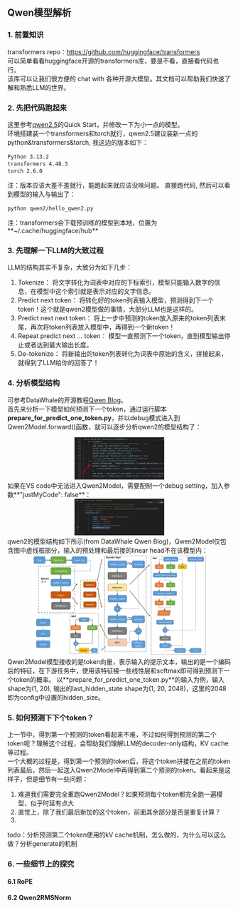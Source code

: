 ## Qwen模型解析
### 1. 前置知识
transformers repo：https://github.com/huggingface/transformers<br>
可以简单看看huggingface开源的transformers库，要是不看，直接看代码也行。<br>
该库可以让我们很方便的 chat with 各种开源大模型。其文档可以帮助我们快速了解和熟悉LLM的世界。<br>
### 2. 先把代码跑起来
这里参考[qwen2.5](https://github.com/QwenLM/Qwen2.5)的Quick Start，并修改一下为小一点的模型。<br>
环境搭建装一个transformers和torch就行，qwen2.5建议装新一点的python&transformers&torch, 我这边的版本如下：
```
Python 3.13.2
transformers 4.48.3
torch 2.6.0
```
注：版本应该大差不差就行，能跑起来就应该没啥问题。
直接跑代码, 然后可以看到模型的输入与输出了：
```
python qwen2/hello_qwen2.py
```
注：transformers会下载预训练的模型到本地，位置为**~/.cache/huggingface/hub**

### 3. 先理解一下LLM的大致过程
LLM的结构其实不复杂，大致分为如下几步：
1. Tokenize：
将文字转化为词表中对应的下标索引，模型只能输入数字的信息，在模型中这个索引就是表示对应的文字信息。
2. Predict next token：
将转化好的token列表输入模型，预测得到下一个token！这个就是qwen2模型做的事情，大部分LLM也是这样的。
3. Predict next next token：
将上一步中预测的token放入原来的token列表末尾，再次将token列表放入模型中，再得到一个新token！
4. Repeat predict next ... token：
模型一直预测下一个token，直到模型输出停止或者达到最大输出长度。
5. De-tokenize：
将新输出的token列表转化为词表中原始的含义，拼接起来，就得到了LLM给你的回答了！

### 4. 分析模型结构
可参考DataWhale的开源教程[Qwen Blog](https://github.com/datawhalechina/tiny-universe/blob/main/content/Qwen-blog/readme.md)。<br>
首先来分析一下模型如何预测下一个token，通过运行脚本**prepare_for_predict_one_token.py**，并以debug模式进入到Qwen2Model.forward()函数，就可以逐步分析qwen2的模型结构了：
<center><img src=assets/Qwen2Model_forward.png alt=Qwen2Model_forward width=40%></center>
如果在VS code中无法进入Qwen2Model，需要配制一个debug setting，加入参数**"justMyCode": false**：
<center><img src=assets/VS_Code_debug_setting.png alt=VS_Code_debug_setting width=40%></center>
qwen2的模型结构如下所示(from DataWhale Qwen Blog)，Qwen2Model仅包含图中虚线框部分，输入的预处理和最后接的linear head不在该模型内：
<center><img src=assets/Qwen2Model_structure.png alt=Qwen2Model_structure width=80%></center>
Qwen2Model模型接收的是token向量，表示输入的提示文本，输出的是一个编码后的特征，在下游任务中，使用该特征接一些线性层和softmax即可得到预测下一个token的概率。
以**prepare_for_predict_one_token.py**的输入为例，输入shape为(1, 20), 输出的last_hidden_state shape为(1, 20, 2048)，这里的2048即为config中设置的hidden_size。

### 5. 如何预测**下下**个token？
上一节中，得到第一个预测的token看起来不难，不过如何得到预测的第二个token呢？理解这个过程，会帮助我们理解LLM的decoder-only结构，KV cache等过程。<br>
一个大概的过程是，得到第一个预测的token后，将这个token拼接在之前的token列表最后，然后一起送入Qwen2Model中再得到第二个预测的token。看起来是这样子，但是细节有一些问题：
1. 难道我们需要完全重跑Qwen2Model？如果预测每个token都完全跑一遍模型，似乎时延有点大
2. 直觉上，除了我们最后新加的这个token，前面其余部分是否是重复计算？
3. 
todo：分析预测第二个token使用的kV cache机制，怎么做的，为什么可以这么做？分析generate的机制

### 6. 一些细节上的探究
#### 6.1 RoPE
#### 6.2 Qwen2RMSNorm